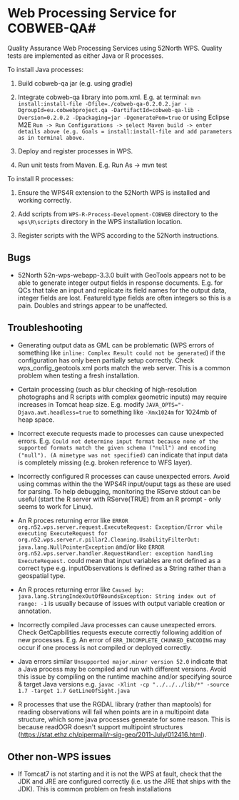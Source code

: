 # Web Processing Service for COBWEB-QA#

Quality Assurance Web Processing Services using 52North WPS. Quality tests are implemented as either Java or R processes.

To install Java processes:

1. Build cobweb-qa jar (e.g. using gradle)

2. Integrate cobweb-qa library into pom.xml. E.g. at terminal:
``mvn install:install-file -Dfile=./cobweb-qa-0.2.0.2.jar -DgroupId=eu.cobwebproject.qa -DartifactId=cobweb-qa-lib -Dversion=0.2.0.2 -Dpackaging=jar -DgeneratePom=true``
or using Eclipse M2E
``Run -> Run Configurations -> select Maven build -> enter details above (e.g. Goals = install:install-file and add parameters as in terminal above.``
3. Deploy and register processes in WPS.

4. Run unit tests from Maven. E.g. Run As -> mvn test


To install R processes:

1. Ensure the WPS4R extension to the 52North WPS is installed and working correctly.

2. Add scripts from ``WPS-R-Process-Development-COBWEB`` directory to the ``wps\R\scripts`` directory in the WPS installation location.

3. Register scripts with the WPS according to the 52North instructions.


## Bugs
* 52North 52n-wps-webapp-3.3.0 built with GeoTools appears not to be able to generate integer output fields in response documents. E.g. for QCs that take an input and replicate its field names for the output data, integer fields are lost. FeatureId type fields are often integers so this is a pain. Doubles and strings appear to be unaffected.


## Troubleshooting

* Generating output data as GML can be problematic (WPS errors of something like ``inline: Complex Result could not be generated``) if the configuration has only been partially setup correctly. Check wps_config_geotools.xml ports match the web server. This is a common problem when testing a fresh installation.

* Certain processing (such as blur checking of high-resolution photographs and R scripts with complex geometric inputs) may require increases in Tomcat heap size. E.g. modify ``JAVA_OPTS="-Djava.awt.headless=true`` to something like ``-Xmx1024m`` for 1024mb of heap space.

* Incorrect execute requests made to processes can cause unexpected errors. E.g. ``Could not determine input format because none of the supported formats match the given schema ("null") and encoding ("null"). (A mimetype was not specified)`` can indicate that input data is completely missing (e.g. broken reference to WFS layer). 

* Incorrectly configured R processes can cause unexpected errors. Avoid using commas within the the WPS4R input/ouput tags as these are used for parsing. To help debugging, monitoring the RServe stdout can be useful (start the R server with RServe(TRUE) from an R prompt - only seems to work for Linux).

* An R proces returning error like ``ERROR org.n52.wps.server.request.ExecuteRequest: Exception/Error while executing ExecuteRequest for org.n52.wps.server.r.pillar2.Cleaning.UsabilityFilterOut: java.lang.NullPointerException`` 
and/or like ``ERROR org.n52.wps.server.handler.RequestHandler: exception handling ExecuteRequest.`` could mean that input variables are not defined as a correct type e.g. inputObservations is defined as a String rather than a geospatial type. 

* An R proces returning error like ``Caused by: java.lang.StringIndexOutOfBoundsException: String index out of range: -1`` is usually because of issues with output variable creation or annotation.

* Incorrectly compiled Java processes can cause unexpected errors. Check GetCapbilities requests execute correctly following addition of new processes. E.g. An error of ``ERR_INCOMPLETE_CHUNKED_ENCODING`` may occur if one process is not compiled or deployed correctly.

* Java errors similar ``Unsupported major.minor version 52.0`` indicate that a Java process may be compiled and run with different versions. Avoid this issue by compiling on the runtime machine and/or specifying source & target Java versions e.g. ``javac -Xlint -cp "../../../lib/*" -source 1.7 -target 1.7 GetLineOfSight.java``

* R processes that use the RGDAL library (rather than maptools) for reading observations will fail when points are in a multipoint data structure, which some java processes generate for some reason. This is because readOGR doesn't support multipoint structures (https://stat.ethz.ch/pipermail/r-sig-geo/2011-July/012416.html).

## Other non-WPS issues

* If Tomcat7 is not starting and it is not the WPS at fault, check that the JDK and JRE are configured correctly (i.e. us the JRE that ships with the JDK). This is common problem on fresh installations
